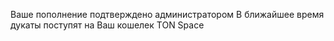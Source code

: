 Ваше пополнение подтверждено администратором
В ближайшее время дукаты поступят на Ваш кошелек TON Space